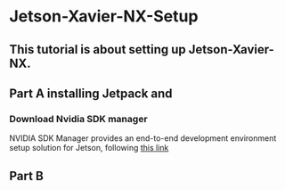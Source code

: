 # Jetson-Xavier-NX-Setup

This tutorial is about setting up Jetson-Xavier-NX.
---
## Part A installing Jetpack and 
### Download Nvidia SDK manager

NVIDIA SDK Manager provides an end-to-end development environment setup solution for Jetson, following [this link](https://developer.nvidia.com/nvidia-sdk-manager)

## Part B 
